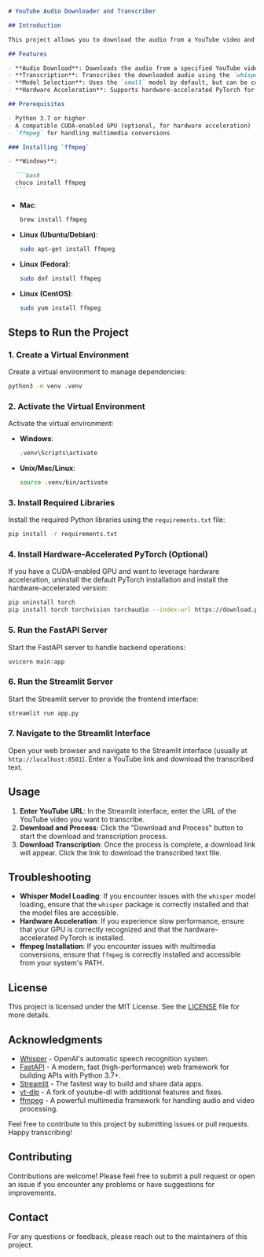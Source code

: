 ````markdown
# YouTube Audio Downloader and Transcriber

## Introduction

This project allows you to download the audio from a YouTube video and transcribe it using the `whisper` model. The transcription process is a cold start, long-running process that uses the `small` model by default unless specified otherwise. The project is designed to be run in a virtual environment and leverages FastAPI for the backend and Streamlit for the frontend.

## Features

- **Audio Download**: Downloads the audio from a specified YouTube video.
- **Transcription**: Transcribes the downloaded audio using the `whisper` model.
- **Model Selection**: Uses the `small` model by default, but can be configured to use other models.
- **Hardware Acceleration**: Supports hardware-accelerated PyTorch for faster processing.

## Prerequisites

- Python 3.7 or higher
- A compatible CUDA-enabled GPU (optional, for hardware acceleration)
- `ffmpeg` for handling multimedia conversions

### Installing `ffmpeg`

- **Windows**:

  ```bash
  choco install ffmpeg
  ```
````

- **Mac**:

  ```bash
  brew install ffmpeg
  ```

- **Linux (Ubuntu/Debian)**:

  ```bash
  sudo apt-get install ffmpeg
  ```

- **Linux (Fedora)**:

  ```bash
  sudo dnf install ffmpeg
  ```

- **Linux (CentOS)**:

  ```bash
  sudo yum install ffmpeg
  ```

## Steps to Run the Project

### 1. Create a Virtual Environment

Create a virtual environment to manage dependencies:

```bash
python3 -m venv .venv
```

### 2. Activate the Virtual Environment

Activate the virtual environment:

- **Windows**:

  ```bash
  .venv\Scripts\activate
  ```

- **Unix/Mac/Linux**:

  ```bash
  source .venv/bin/activate
  ```

### 3. Install Required Libraries

Install the required Python libraries using the `requirements.txt` file:

```bash
pip install -r requirements.txt
```

### 4. Install Hardware-Accelerated PyTorch (Optional)

If you have a CUDA-enabled GPU and want to leverage hardware acceleration, uninstall the default PyTorch installation and install the hardware-accelerated version:

```bash
pip uninstall torch
pip install torch torchvision torchaudio --index-url https://download.pytorch.org/whl/cu118
```

### 5. Run the FastAPI Server

Start the FastAPI server to handle backend operations:

```bash
uvicorn main:app
```

### 6. Run the Streamlit Server

Start the Streamlit server to provide the frontend interface:

```bash
streamlit run app.py
```

### 7. Navigate to the Streamlit Interface

Open your web browser and navigate to the Streamlit interface (usually at `http://localhost:8501`). Enter a YouTube link and download the transcribed text.

## Usage

1. **Enter YouTube URL**: In the Streamlit interface, enter the URL of the YouTube video you want to transcribe.
2. **Download and Process**: Click the "Download and Process" button to start the download and transcription process.
3. **Download Transcription**: Once the process is complete, a download link will appear. Click the link to download the transcribed text file.

## Troubleshooting

- **Whisper Model Loading**: If you encounter issues with the `whisper` model loading, ensure that the `whisper` package is correctly installed and that the model files are accessible.
- **Hardware Acceleration**: If you experience slow performance, ensure that your GPU is correctly recognized and that the hardware-accelerated PyTorch is installed.
- **ffmpeg Installation**: If you encounter issues with multimedia conversions, ensure that `ffmpeg` is correctly installed and accessible from your system's PATH.

## License

This project is licensed under the MIT License. See the [LICENSE](LICENSE) file for more details.

## Acknowledgments

- [Whisper](https://github.com/openai/whisper) - OpenAI's automatic speech recognition system.
- [FastAPI](https://fastapi.tiangolo.com/) - A modern, fast (high-performance) web framework for building APIs with Python 3.7+.
- [Streamlit](https://streamlit.io/) - The fastest way to build and share data apps.
- [yt-dlp](https://github.com/yt-dlp/yt-dlp) - A fork of youtube-dl with additional features and fixes.
- [ffmpeg](https://ffmpeg.org/) - A powerful multimedia framework for handling audio and video processing.

Feel free to contribute to this project by submitting issues or pull requests. Happy transcribing!

## Contributing

Contributions are welcome! Please feel free to submit a pull request or open an issue if you encounter any problems or have suggestions for improvements.

## Contact

For any questions or feedback, please reach out to the maintainers of this project.
